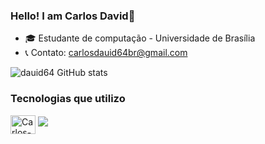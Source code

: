 ### Hello! I am Carlos David👋

- 🎓 Estudante de computação - Universidade de Brasília
- 📞 Contato: carlosdauid64br@gmail.com

![dauid64 GitHub stats](https://github-readme-stats.vercel.app/api?username=dauid64&show_icons=true&theme=radical)
### Tecnologias que utilizo
<div>
    <img align="center" alt="Carlos-Python" height="30" width="40" src="https://cdn.jsdelivr.net/gh/devicons/devicon/icons/python/python-original.svg">
    <img src="https://cdn.jsdelivr.net/gh/devicons/devicon/icons/html5/html5-original.svg" />
        
          
</div>

         
